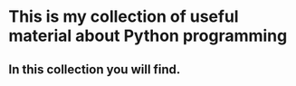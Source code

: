 # This is my collection of useful material about Python programming
## In this collection you will find.
